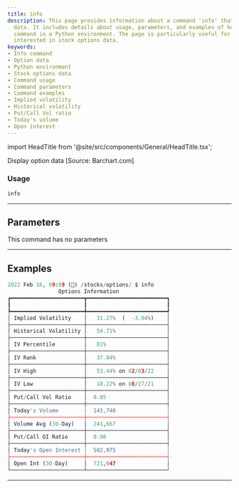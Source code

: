 ```yaml
---
title: info
description: This page provides information about a command 'info' that displays option
  data. It includes details about usage, parameters, and examples of how to use the
  command in a Python environment. The page is particularly useful for individuals
  interested in stock options data.
keywords:
- Info command
- Option data
- Python environment
- Stock options data
- Command usage
- Command parameters
- Command examples
- Implied volatility
- Historical volatility
- Put/Call Vol ratio
- Today's volume
- Open interest
---
```


import HeadTitle from '@site/src/components/General/HeadTitle.tsx';

<HeadTitle title="stocks/options/info - Reference | OpenBB Terminal Docs" />

Display option data [Source: Barchart.com]

### Usage

```python
info
```

---

## Parameters

This command has no parameters



---

## Examples

```python
2022 Feb 16, 09:09 (🦋) /stocks/options/ $ info
                Options Information
┏━━━━━━━━━━━━━━━━━━━━━━━┳━━━━━━━━━━━━━━━━━━━━━━━━━┓
┃                       ┃                         ┃
┡━━━━━━━━━━━━━━━━━━━━━━━╇━━━━━━━━━━━━━━━━━━━━━━━━━┩
│ Implied Volatility    │   31.27%  (  -3.04%)    │
├───────────────────────┼─────────────────────────┤
│ Historical Volatility │   54.71%                │
├───────────────────────┼─────────────────────────┤
│ IV Percentile         │   81%                   │
├───────────────────────┼─────────────────────────┤
│ IV Rank               │   37.04%                │
├───────────────────────┼─────────────────────────┤
│ IV High               │   53.44% on 02/03/22    │
├───────────────────────┼─────────────────────────┤
│ IV Low                │   18.22% on 08/27/21    │
├───────────────────────┼─────────────────────────┤
│ Put/Call Vol Ratio    │  0.85                   │
├───────────────────────┼─────────────────────────┤
│ Today's Volume        │  143,740                │
├───────────────────────┼─────────────────────────┤
│ Volume Avg (30-Day)   │  241,667                │
├───────────────────────┼─────────────────────────┤
│ Put/Call OI Ratio     │  0.98                   │
├───────────────────────┼─────────────────────────┤
│ Today's Open Interest │  582,975                │
├───────────────────────┼─────────────────────────┤
│ Open Int (30-Day)     │  721,047                │
└───────────────────────┴─────────────────────────┘
```
---

